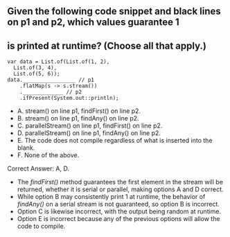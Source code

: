 ## Given the following code snippet and black lines on p1 and p2, which values guarantee 1 
## is printed at runtime? (Choose all that apply.)

```
var data = List.of(List.of(1, 2),
  List.of(3, 4),
  List.of(5, 6));
data._________________ // p1
    .flatMap(s -> s.stream())
    ._____________ // p2
    .ifPresent(System.out::println);
```

- A. stream() on line p1, findFirst() on line p2.
- B. stream() on line p1, findAny() on line p2.
- C. parallelStream() on line p1, findFirst() on line p2.
- D. parallelStream() on line p1, findAny() on line p2.
- E. The code does not compile regardless of what is inserted into the blank.
- F. None of the above. 

Correct Answer: A, D.


- The *findFirst()* method guarantees the first element in the stream will be returned, whether it is serial or parallel,
  making options A and D correct.
- While option B may consistently print 1 at runtime, the behavior of *findAny()* on a serial stream is not guaranteed,
  so option B is incorrect.
- Option C is likewise incorrect, with the output being random at runtime.
- Option E is incorrect because any of the previous options will allow the code to compile.